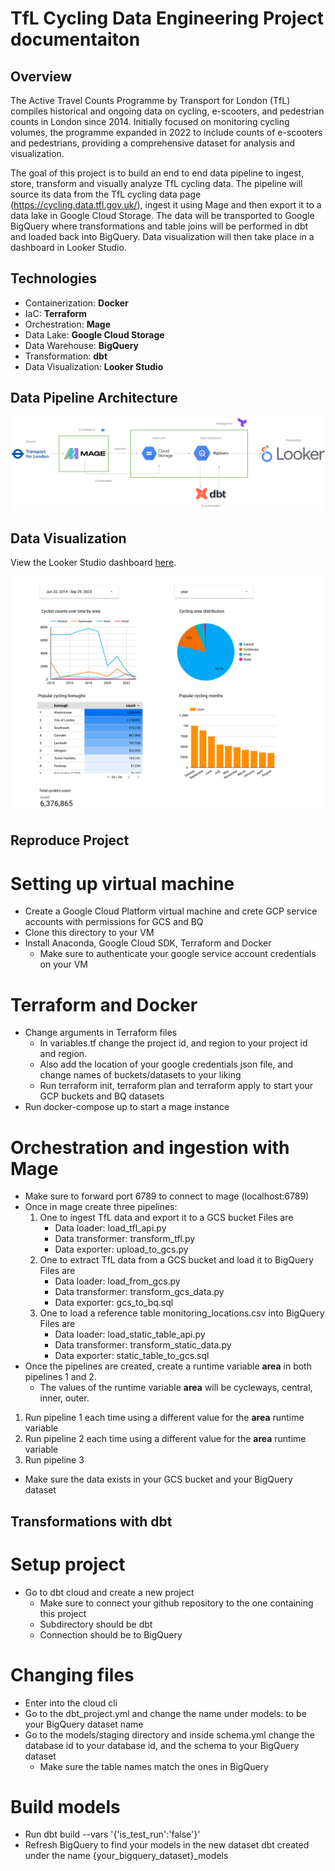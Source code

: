 # TfL Cycling Data Engineering Project documentaiton

## Overview
The Active Travel Counts Programme by Transport for London (TfL) compiles historical and ongoing data on cycling, e-scooters, and pedestrian counts in London since 2014. Initially focused on monitoring cycling volumes, the programme expanded in 2022 to include counts of e-scooters and pedestrians, providing a comprehensive dataset for analysis and visualization.

The goal of this project is to build an end to end data pipeline to ingest, store, transform and visually analyze TfL cycling data. The pipeline will source its data from the TfL cycling data page (https://cycling.data.tfl.gov.uk/), ingest it using Mage and then export it to a data lake in Google Cloud Storage. The data will be transported to Google BigQuery where transformations and table joins will be performed in dbt and loaded back into BigQuery. Data visualization will then take place in a dashboard in Looker Studio.

## Technologies

- Containerization: **Docker**
- IaC: **Terraform**
- Orchestration: **Mage** 
- Data Lake: **Google Cloud Storage**
- Data Warehouse: **BigQuery**
- Transformation: **dbt**
- Data Visualization: **Looker Studio**

## Data Pipeline Architecture

![](images/Architecture.png)

## Data Visualization

View the Looker Studio dashboard [here](https://lookerstudio.google.com/reporting/91e140aa-d586-4d5b-a42f-43c68d5754b0).

![](images/TfL_Cycling_Analytics.jpg)

## Reproduce Project

# Setting up virtual machine
- Create a Google Cloud Platform virtual machine and crete GCP service accounts with permissions for GCS and BQ
- Clone this directory to your VM
- Install Anaconda, Google Cloud SDK, Terraform and Docker
    - Make sure to authenticate your google service account credentials on your VM
# Terraform and Docker
- Change arguments in Terraform files
    - In variables.tf change the project id, and region to your project id and region. 
    - Also add the location of your google credentials json file, and change names of buckets/datasets to your liking
    - Run terraform init, terraform plan and terraform apply to start your GCP buckets and BQ datasets
- Run docker-compose up to start a mage instance
# Orchestration and ingestion with Mage
- Make sure to forward port 6789 to connect to mage (localhost:6789)
- Once in mage create three pipelines:
    1) One to ingest TfL data and export it to a GCS bucket
       Files are
       - Data loader: load_tfl_api.py
       - Data transformer: transform_tfl.py
       - Data exporter: upload_to_gcs.py
    2) One to extract TfL data from a GCS bucket and load it to BigQuery
       Files are
       - Data loader: load_from_gcs.py
       - Data transformer: transform_gcs_data.py
       - Data exporter: gcs_to_bq.sql
    3) One to load a reference table monitoring_locations.csv into BigQuery
       Files are
       - Data loader: load_static_table_api.py
       - Data transformer: transform_static_data.py
       - Data exporter: static_table_to_gcs.sql
- Once the pipelines are created, create a runtime variable **area** in both pipelines 1 and 2.
  - The values of the runtime variable **area** will be cycleways, central, inner, outer.
1) Run pipeline 1 each time using a different value for the **area** runtime variable
2) Run pipeline 2 each time using a different value for the **area** runtime variable
3) Run pipeline 3
- Make sure the data exists in your GCS bucket and your BigQuery dataset

## Transformations with dbt

# Setup project
- Go to dbt cloud and create a new project
  - Make sure to connect your github repository to the one containing this project
  - Subdirectory should be dbt
  - Connection should be to BigQuery
# Changing files
- Enter into the cloud cli
- Go to the dbt_project.yml and change the name under models: to be your BigQuery dataset name
- Go to the models/staging directory and inside schema.yml change the database id to your database id, and the schema to your BigQuery dataset
    - Make sure the table names match the ones in BigQuery
# Build models
- Run dbt build --vars '{'is_test_run':'false'}'
- Refresh BigQuery to find your models in the new dataset dbt created under the name {your_bigquery_dataset}_models
  
